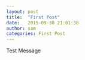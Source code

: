 ```yaml
---
layout: post
title:  "First Post"
date:   2015-09-30 21:01:38
author: sam
categories: First Post
---
```


Test Message
